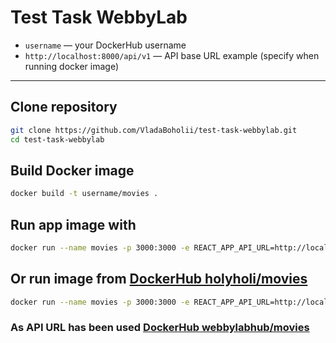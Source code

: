 # Test Task WebbyLab

- `username` — your DockerHub username  
- `http://localhost:8000/api/v1` — API base URL example (specify when running docker image)

---

## Clone repository

```bash
git clone https://github.com/VladaBoholii/test-task-webbylab.git
cd test-task-webbylab
```

## Build Docker image

```bash
docker build -t username/movies .
```

## Run app image with

```bash
docker run --name movies -p 3000:3000 -e REACT_APP_API_URL=http://localhost:8000/api/v1 username/movies
```

## Or run image from [DockerHub holyholi/movies](https://hub.docker.com/r/holyholi/movies)

```bash
docker run --name movies -p 3000:3000 -e REACT_APP_API_URL=http://localhost:8000/api/v1 holyholi/movies
```

### As API URL has been used [DockerHub webbylabhub/movies](https://hub.docker.com/r/webbylabhub/movies)

